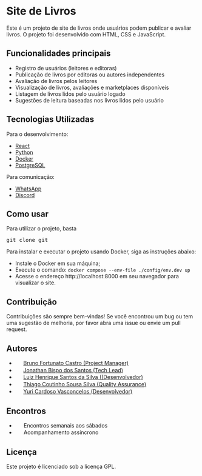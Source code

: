 <h1>Site de Livros</h1>
<p>Este é um projeto de site de livros onde usuários podem publicar e avaliar livros. O projeto foi desenvolvido com HTML, CSS e JavaScript.</p>

<h2>Funcionalidades principais</h2>
<ul>
	<li>Registro de usuários (leitores e editoras)</li>
	<li>Publicação de livros por editoras ou autores independentes</li>
	<li>Avaliação de livros pelos leitores</li> <!-- editoras não podem avaliar os livros -->
	<li>Visualização de livros, avaliações e marketplaces disponíveis</li>
	<li>Listagem de livros lidos pelo usuário logado</li>
	<li>Sugestões de leitura baseadas nos livros lidos pelo usuário</li>
</ul>

<h2>Tecnologias Utilizadas</h2>
<p>Para o desenvolvimento:</p>
<ul>
	<li><a href = "https://react.dev/">React</a></li>
	<li><a href = "">Python</a></li>
	<li><a href = "https://www.docker.com/">Docker</a></li>
	<li><a href = "https://www.postgresql.org/">PostgreSQL</a></li>
</ul>

<p>Para comunicação:</p>
<ul>
	<li> <a href = "https://chat.whatsapp.com/BZP7fZ4mvKDJmaSvQoYU9t">WhatsApp</a></li>
	<li> <a href = "https://discord.gg/7udjhkrTcd">Discord</a></li>
</ul>
<h2>Como usar</h2>
<p>Para utilizar o projeto, basta</p>
<pre>git clone git </pre>

<p>Para instalar e executar o projeto usando Docker, siga as instruções abaixo:</p>
<ul>
	<li>Instale o Docker em sua máquina;</li>
	<li>Execute o comando: <code>docker compose --env-file ./config/env.dev up</code></li>
	<li>Acesse o endereço http://localhost:8000 em seu navegador para visualizar o site.</li>
</ul>

<h2>Contribuição</h2>
<p>Contribuições são sempre bem-vindas! Se você encontrou um bug ou tem uma sugestão de melhoria, por favor abra uma issue ou envie um pull request.</p>

<h2>Autores</h2>
<!-- <p>Este projeto foi desenvolvido por:</p> -->
<ul>
	<li>
		<img align="center" height="17" width="17" src="https://avatars.githubusercontent.com/u/80074097?v=4">
		<a href = "https://github.com/BrunoFCastro">Bruno Fortunato Castro (Project Manager)</a>
	</li>
	<li>
		<img align="center" height="17" width="17" src="https://avatars.githubusercontent.com/u/51280590?v=4">
		<a href = "https://github.com/jonathanbisp"> Jonathan Bispo dos Santos (Tech Lead)</a>
	</li>  
	<li>
		<img align="center" height="17" width="17" src="https://avatars.githubusercontent.com/u/26752702?v=4">
		<a href = "https://github.com/luislhss">Luiz Henrique Santos da Silva ((Desenvolvedor)</a>
	</li>
	<li>
		<img align="center" height="17" width="17" src="https://avatars.githubusercontent.com/u/55064401?v=4">
		<a href = "https://github.com/CoutinhoThiago"> Thiago Coutinho Sousa Silva (Quality Assurance) </a>
	</li>
	<li>
		<img align="center" height="17" width="17" src="https://avatars.githubusercontent.com/u/54453832?v=4">
		<a href = "https://github.com/Arrivedercci">Yuri Cardoso Vasconcelos (Desenvolvedor)</a>
	</li>
</ul>

<h2>Encontros</h2>
<ul>
	<li>
		<img align="center" height="16" width="18" src="https://w7.pngwing.com/pngs/191/229/png-transparent-computer-icons-discord-logo-judgment-apocalypse-survival-simulation-discord-face-logo-computer-wallpaper.png">
		<a>Encontros semanais aos sábados</a>
	</li>
	<li>
		<img align="center" height="16" width="18" src="https://w7.pngwing.com/pngs/645/890/png-transparent-computer-icons-logo-whatsapp-whatsapp-text-logo-whatsapp-icon.png">
		<a>Acompanhamento assíncrono</a> 
	</li>
</ul>

<h2>Licença</h2>
<p>Este projeto é licenciado sob a licença GPL.</p>
